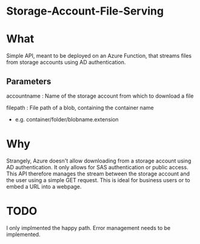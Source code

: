 # Storage-Account-File-Serving
# What

Simple API, meant to be deployed on an Azure Function, that streams files from storage accounts using AD authentication.

## Parameters

accountname : Name of the storage account from which to download a file

filepath : File path of a blob, containing the container name
- e.g. container/folder/blobname.extension

# Why

Strangely, Azure doesn't allow downloading from a storage account using AD authentication. It only allows for SAS authentication or public access.
This API therefore manages the stream between the storage account and the user using a simple GET request. This is ideal for business users or to embed a URL into a webpage.

# TODO

I only implmented the happy path. Error management needs to be implemented.
